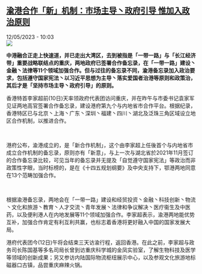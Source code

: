 <!--1683879304000-->
[渝港合作「新」机制：市场主导丶政府引导 惟加入政治原则](https://www.rfi.fr/cn/%E4%B8%AD%E5%9B%BD/20230512-%E6%B8%9D%E6%B8%AF%E5%90%88%E4%BD%9C-%E6%96%B0-%E6%9C%BA%E5%88%B6-%E5%B8%82%E5%9C%BA%E4%B8%BB%E5%AF%BC%E4%B8%B6%E6%94%BF%E5%BA%9C%E5%BC%95%E5%AF%BC-%E6%83%9F%E5%8A%A0%E5%85%A5%E6%94%BF%E6%B2%BB%E5%8E%9F%E5%88%99)
------

<div>12/05/2023 - 10:03</div><img src="https://s.rfi.fr/media/display/369f9e60-f09b-11ed-8a68-005056a90284/w:1280/p:16x9/hk-89.jpg"><p><strong>中港融合正走上快速道，并已走出大湾区，去到被指是「一带一路」与「长江经济带」重要战略联结点的重庆，两地政府已签署合作备忘录，在「一带一路」建设丶金融丶法律等11个领域加强合作。但与过往的备忘录不同，渝港备忘录加入政治要求，包括遵守国家宪法丶以习近平思想为主导丶落实爱国者治港等原则和政策治，其后才是「坚持市场主导丶政府引导」的原则。                    </strong></p><div><p><span><span><span><span><span><span><span><span><span>香港特首李家超前</span></span></span><span><span><span>(10日)天率领政府代表团访问重庆，并在昨午与市委书记袁家军见证两地高官签署合作备忘录，建设港府第九个与内地省市合作平台。根据纪录，香港特区已与北京丶上海丶广东丶深圳丶福建丶四川丶湖北及泛珠三角区域设立地区合作机制，以推进合作。</span></span></span></span></span></span></span></span></span></p><p> </p><p><span><span><span><span><span><span><span><span><span>港府公布，渝港成立的，是「新合作机制」，这个由李家超上任後首个与内地省市成立合作机制的备忘录，原则亦有「新意」，与上一次与湖北省於</span></span></span><span><span><span>2021年11月签订的合作备忘录比较，可见当年的备忘录并无提及「自觉遵守国家宪法」等政治而非政策性字眼，当时标榜的，是在《十四五规划纲要》及中央支持下，鄂港两地同意在13个范畴加强合作。</span></span></span></span></span></span></span></span></span></p><p> </p><p><span><span><span><span><span><span><span><span><span>根据渝港备忘录，两地会在「一带一路」建设和经贸投资丶金融丶科技创新丶物流丶文化和旅游丶教育丶人才交流丶青年发展丶法律和争议解决丶医疗衞生及中医药，以及便利港人在内地发展等</span></span></span><span><span><span>11个领域加强合作。李家超表示，渝港两地能优势互补，加强合作肯定有利互利共赢，也标志着香港将更好融入中国的国家发展大局。</span></span></span></span></span></span></span></span></span></p><p><span><span><span><span><span><span><span><span><span>港府代表团今</span></span></span><span><span><span>(12日)午将会结束三天访渝行程，返回香港。在此之前，李家超与政务司长陈国基等多名司局长曾到访重庆科学城的金凤实验室，了解生物科技及医学等领域的创新成果；另又参访内陆国际物流枢纽展示中心，以及参观文化旅游地标磁器口古镇，品尝重庆麻辣火锅。</span></span></span></span></span></span></span></span></span></p><div data-selfpromo-newsletter></div><div data-selfpromo-app></div></div>
